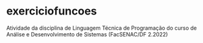 # exerciciofuncoes
Atividade da disciplina de Linguagem Técnica de Programação do curso de Análise e Desenvolvimento de Sistemas (FacSENAC/DF 2.2022)
